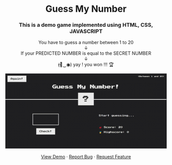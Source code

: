 <h1 align="center">Guess My Number</h1>

<h3 align="center">
This is a demo game implemented using HTML, CSS, JAVASCRIPT
</h3>

<p align="center">
  You have to guess a number between 1 to 20 <br />
  ↓ <br />
  If your PREDICTED NUMBER is equal to the SECRET NUMBER <br />
 ↓ <br />
  (̶◉͛‿◉̶) yay ! you won !!! 🏆
</p>

<img src="video/guess-video.gif" alt="Demo of Guess My Number">

<p align="center">
<a href="https://guess-my-number-ap-dev.netlify.app/">View Demo</a>
·
<a href="https://github.com/alessiopisanoweb/guess-my-number/issues/new">Report Bug</a>
·
<a href="https://github.com/alessiopisanoweb/guess-my-number/issues/new">Request Feature</a>
</p>
